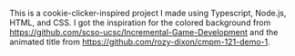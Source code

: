 This is a cookie-clicker-inspired project I made using Typescript, Node.js, HTML, and CSS. I got the inspiration for the colored background from https://github.com/scso-ucsc/Incremental-Game-Development and the animated title from https://github.com/rozy-dixon/cmpm-121-demo-1.
